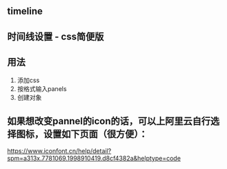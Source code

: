 ## timeline

## 时间线设置 - css简便版

## 用法

1. 添加css  
2. 按格式输入panels
3. 创建对象

## 如果想改变pannel的icon的话，可以上阿里云自行选择图标，设置如下页面（很方便）：  
https://www.iconfont.cn/help/detail?spm=a313x.7781069.1998910419.d8cf4382a&helptype=code
